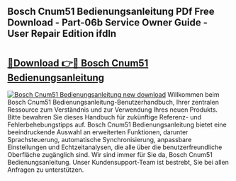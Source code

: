 ## Bosch Cnum51 Bedienungsanleitung PDf Free Download - Part-06b Service Owner Guide - User Repair Edition ifdln

# <h2><a href="http://df41w20.blite.top/?on=Bosch+Cnum51+Bedienungsanleitung">🔗Download 👉🔴 Bosch Cnum51 Bedienungsanleitung</a></h2>

[![Bosch Cnum51 Bedienungsanleitung new download](https://i.imgur.com/lujVjoI.png)](http://df41w20.blite.top/?on=Bosch+Cnum51+Bedienungsanleitung)
Willkommen beim Bosch Cnum51 Bedienungsanleitung-Benutzerhandbuch, Ihrer zentralen Ressource zum Verständnis und zur Verwendung Ihres neuen Produkts. Bitte bewahren Sie dieses Handbuch für zukünftige Referenz- und Fehlerbehebungstipps auf. Bosch Cnum51 Bedienungsanleitung bietet eine beeindruckende Auswahl an erweiterten Funktionen, darunter Sprachsteuerung, automatische Synchronisierung, anpassbare Einstellungen und Echtzeitanalysen, die alle über die benutzerfreundliche Oberfläche zugänglich sind. Wir sind immer für Sie da, Bosch Cnum51 Bedienungsanleitung. Unser Kundensupport-Team ist bestrebt, Sie bei allen Anfragen zu unterstützen.
